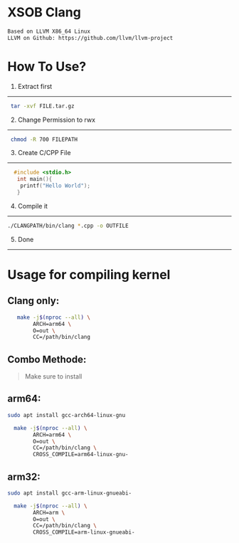XSOB Clang 
=============

```txt
Based on LLVM X86_64 Linux
LLVM on Github: https://github.com/llvm/llvm-project
```
# How To Use?

1. Extract first
------------
```bash
 tar -xvf FILE.tar.gz
```

2. Change Permission to rwx
-------------
```bash
 chmod -R 700 FILEPATH
```

3. Create C/CPP File
-------------
```cpp
  #include <stdio.h>
   int main(){
    printf("Hello World");
   }
```

4. Compile it
----------------
```bash
./CLANGPATH/bin/clang *.cpp -o OUTFILE
```

5. Done
--------


# Usage for compiling kernel

Clang only:
-------------

```bash
   make -j$(nproc --all) \
        ARCH=arm64 \
        O=out \
        CC=/path/bin/clang
```

Combo Methode:
--------------
> Make sure to install

arm64:
------
```bash
sudo apt install gcc-arch64-linux-gnu
```
```bash
  make -j$(nproc --all) \
        ARCH=arm64 \
        O=out \
        CC=/path/bin/clang \
        CROSS_COMPILE=arm64-linux-gnu-
```

arm32:
------
```bash
sudo apt install gcc-arm-linux-gnueabi-
```
```bash
  make -j$(nproc --all) \
        ARCH=arm \
        O=out \
        CC=/path/bin/clang \
        CROSS_COMPILE=arm-linux-gnueabi-
```

